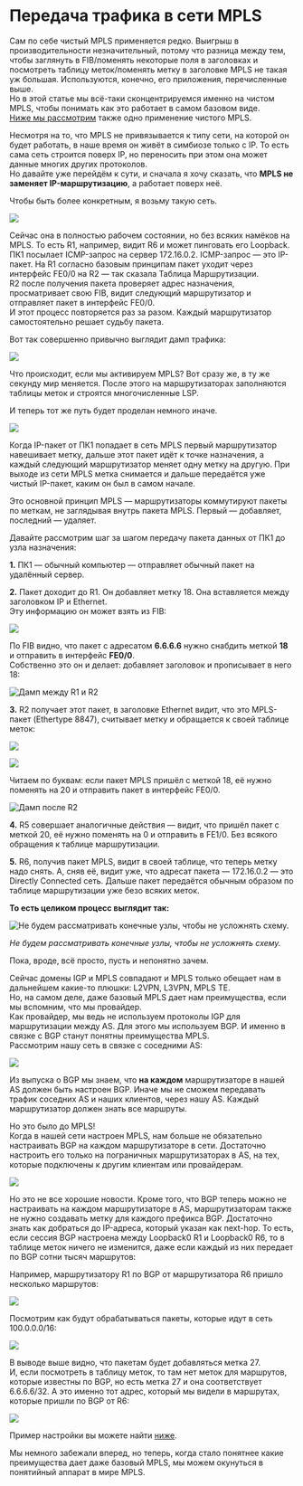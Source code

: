 # Передача трафика в сети MPLS

Сам по себе чистый MPLS применяется редко. Выигрыш в производительности незначительный, потому что разница между тем, чтобы заглянуть в FIB/поменять некоторые поля в заголовках и посмотреть таблицу меток/поменять метку в заголовке MPLS не такая уж большая. Используются, конечно, его приложения, перечисленные выше.  
Но в этой статье мы всё-таки сконцентрируемся именно на чистом MPLS, чтобы понимать как это работает в самом базовом виде.  
[Ниже мы рассмотрим](03.-label_distribution/01.-protocols/01.-mpls_bgp.md) также одно применение чистого MPLS.

Несмотря на то, что MPLS не привязывается к типу сети, на которой он будет работать, в наше время он живёт в симбиозе только с IP. То есть сама сеть строится поверх IP, но переносить при этом она может данные многих других протоколов.  
Но давайте уже перейдём к сути, и сначала я хочу сказать, что **MPLS не заменяет IP-маршрутизацию**, а работает поверх неё.

Чтобы быть более конкретным, я возьму такую сеть.

![](../.gitbook/assets/0_100a2c_2b3d829b_orig-1.png)

Сейчас она в полностью рабочем состоянии, но без всяких намёков на MPLS. То есть R1, например, видит R6 и может пинговать его Loopback.  
ПК1 посылает ICMP-запрос на сервер 172.16.0.2. ICMP-запрос — это IP-пакет. На R1 согласно базовым принципам пакет уходит через интерфейс FE0/0 на R2 — так сказала Таблица Маршрутизации.  
R2 после получения пакета проверяет адрес назначения, просматривает свою FIB, видит следующий маршрутизатор и отправляет пакет в интерфейс FE0/0.  
И этот процесс повторяется раз за разом. Каждый маршрутизатор самостоятельно решает судьбу пакета.

Вот так совершенно привычно выглядит дамп трафика:

![](../.gitbook/assets/0_100966_fcc67b8b_orig.png)

Что происходит, если мы активируем MPLS? Вот сразу же, в ту же секунду мир меняется. После этого на маршрутизаторах заполняются таблицы меток и строятся многочисленные LSP.

И теперь тот же путь будет проделан немного иначе.

![](../.gitbook/assets/32cf205d34d648caa6ab8c2983f754db-1.gif)

Когда IP-пакет от ПК1 попадает в сеть MPLS первый маршрутизатор навешивает метку, дальше этот пакет идёт к точке назначения, а каждый следующий маршрутизатор меняет одну метку на другую. При выходе из сети MPLS метка снимается и дальше передаётся уже чистый IP-пакет, каким он был в самом начале.

Это основной принцип MPLS — маршрутизаторы коммутируют пакеты по меткам, не заглядывая внутрь пакета MPLS. Первый — добавляет, последний — удаляет.

Давайте рассмотрим шаг за шагом передачу пакета данных от ПК1 до узла назначения:

**1.** ПК1 — обычный компьютер — отправляет обычный пакет на удалённый сервер.

**2.** Пакет доходит до R1. Он добавляет метку 18. Она вставляется между заголовком IP и Ethernet.  
Эту информацию он может взять из FIB:

![](../.gitbook/assets/0_10096a_76d817ff_orig.png)

По FIB видно, что пакет с адресатом **6.6.6.6** нужно снабдить меткой **18** и отправить в интерфейс **FE0/0**.  
Собственно это он и делает: добавляет заголовок и прописывает в него 18:

![Дамп между R1 и R2](../.gitbook/assets/image-179.png)

**3.** R2 получает этот пакет, в заголовке Ethernet видит, что это MPLS-пакет \(Ethertype 8847\), считывает метку и обращается к своей таблице меток:

![](../.gitbook/assets/0_100967_b461a856_orig-1.png)

![](../.gitbook/assets/0_10096b_bc8ed326_orig.png)

Читаем по буквам: если пакет MPLS пришёл с меткой 18, её нужно поменять на 20 и отправить пакет в интерфейс FE0/0.

![Дамп после R2](../.gitbook/assets/image-191.png)

**4.** R5 совершает аналогичные действия — видит, что пришёл пакет с меткой 20, её нужно поменять на 0 и отправить в FE1/0. Без всякого обращения к таблице маршрутизации.

**5.** R6, получив пакет MPLS, видит в своей таблице, что теперь метку надо снять. А, сняв её, видит уже, что адресат пакета — 172.16.0.2 — это Directly Connected сеть. Дальше пакет передаётся обычным образом по таблице маршрутизации уже безо всяких меток.

**То есть целиком процесс выглядит так:**

![Не будем рассматривать конечные узлы, чтобы не усложнять схему.](../.gitbook/assets/c316ae95bc8d4450a30e99e111354025.gif)

_Не будем рассматривать конечные узлы, чтобы не усложнять схему._

Пока, вроде, всё просто, пусть и непонятно зачем.

Сейчас домены IGP и MPLS совпадают и MPLS только обещает нам в дальнейшем какие-то плюшки: L2VPN, L3VPN, MPLS TE.  
Но, на самом деле, даже базовый MPLS дает нам преимущества, если мы вспомним, что мы провайдер.  
Как провайдер, мы ведь не используем протоколы IGP для маршрутизации между AS. Для этого мы используем BGP. И именно в связке с BGP станут понятны преимущества MPLS.  
Рассмотрим нашу сеть в связке с соседними AS:

![](../.gitbook/assets/0_100a4d_647bcf2c_xxl-1.png)

Из выпуска о BGP мы знаем, что **на каждом** маршрутизаторе в нашей AS должен быть настроен BGP. Иначе мы не сможем передавать трафик соседних AS и наших клиентов, через нашу AS. Каждый маршрутизатор должен знать все маршруты.

Но это было до MPLS!  
Когда в нашей сети настроен MPLS, нам больше не обязательно настраивать BGP на каждом маршрутизаторе в сети. Достаточно настроить его только на пограничных маршрутизаторах в AS, на тех, которые подключены к другим клиентам или провайдерам.

![](../.gitbook/assets/0_100a4b_f130e3b2_xxl-1.png)

Но это не все хорошие новости. Кроме того, что BGP теперь можно не настраивать на каждом маршрутизаторе в AS, маршрутизаторам также не нужно создавать метку для каждого префикса BGP. Достаточно знать как добраться до IP-адреса, который указан как next-hop. То есть, если сессия BGP настроена между Loopback0 R1 и Loopback0 R6, то в таблице меток ничего не изменится, даже если каждый из них передает по BGP сотни тысяч маршрутов:

Например, маршрутизатору R1 по BGP от маршрутизатора R6 пришло несколько маршрутов:

![](../.gitbook/assets/image-74%20%281%29.png)

Посмотрим как будут обрабатываться пакеты, которые идут в сеть 100.0.0.0/16:

![](https://img-fotki.yandex.ru/get/15590/83739833.48/0_100a4c_5335b60c_orig.png)

В выводе выше видно, что пакетам будет добавляться метка 27.  
И, если посмотреть в таблицу меток, то там нет меток для маршрутов, которые известны по BGP, но есть метка 27 и она соответствует 6.6.6.6/32. А это именно тот адрес, который мы видели в маршрутах, которые пришли по BGP от R6:

![](https://img-fotki.yandex.ru/get/15483/83739833.48/0_100a4e_cfdf9929_orig.png)

Пример настройки вы можете найти [ниже](03.-label_distribution/01.-protocols/01.-mpls_bgp.md).

Мы немного забежали вперед, но теперь, когда стало понятнее какие преимущества дает даже базовый MPLS, мы можем окунуться в понятийный аппарат в мире MPLS.
